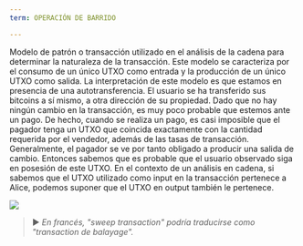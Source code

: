 ```yaml
---
term: OPERACIÓN DE BARRIDO

---
```

Modelo de patrón o transacción utilizado en el análisis de la cadena para determinar la naturaleza de la transacción. Este modelo se caracteriza por el consumo de un único UTXO como entrada y la producción de un único UTXO como salida. La interpretación de este modelo es que estamos en presencia de una autotransferencia. El usuario se ha transferido sus bitcoins a sí mismo, a otra dirección de su propiedad. Dado que no hay ningún cambio en la transacción, es muy poco probable que estemos ante un pago. De hecho, cuando se realiza un pago, es casi imposible que el pagador tenga un UTXO que coincida exactamente con la cantidad requerida por el vendedor, además de las tasas de transacción. Generalmente, el pagador se ve por tanto obligado a producir una salida de cambio. Entonces sabemos que es probable que el usuario observado siga en posesión de este UTXO. En el contexto de un análisis en cadena, si sabemos que el UTXO utilizado como input en la transacción pertenece a Alice, podemos suponer que el UTXO en output también le pertenece.

![](../../dictionnaire/assets/6.webp)

> ► *En francés, "sweep transaction" podría traducirse como "transaction de balayage".*